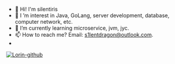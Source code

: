 - 👋 Hi! I'm silentiris
- 👀 I ’m interest in Java, GoLang, server development, database, computer network, etc.
- 🌱 I’m currently learning microservice, jvm, jyc.
- 📫 How to reach me? Email: s1lentdragon@outlook.com.
- 
[![Lorin-github](https://github-readme-stats.vercel.app/api?username=silentiris&show_icons=true&theme=onedark)](https://github.com/anuraghazra/github-readme-stats)
